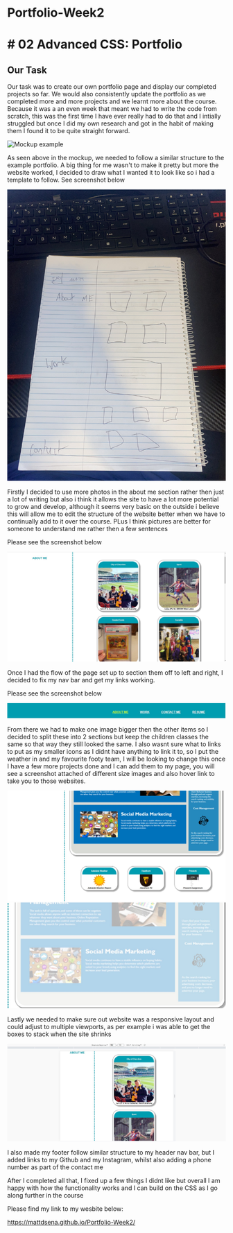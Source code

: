 # Portfolio-Week2

# # 02 Advanced CSS: Portfolio

## Our Task

Our task was to create our own portfolio page and display our completed projects so far. We would also consistently update the portfolio as we completed more and more projects and we learnt more about the course. Because it was a an even week that meant we had to write the code from scratch, this was the first time I have ever really had to do that and I intially struggled but once I did my own research and got in the habit of making them I found it to be quite straight forward.

![Mockup example](https://github.com/Mattdsena/Portfolio-Week2/blob/main/assets/Images/02-advanced-css-homework-demo.gif)

As seen above in the mockup, we needed to follow a similar structure to the example portfolio. A big thing for me wasn't to make it pretty but more the website worked, I decided to draw what I wanted it to look like so i had a template to follow. See screenshot below

![Template](https://github.com/Mattdsena/Portfolio-Week2/blob/main/assets/Images/Template.jpg)

Firstly I decided to use more photos in the about me section rather then just a lot of writing but also i think it allows the site to have a lot more potential to grow and develop, although it seems very basic on the outside i believe this will allow me to edit the structure of the website better when we have to continually add to it over the course. PLus I think pictures are better for someone to understand me rather then a few sentences

Please see the screenshot below

![About Me Screenshot](https://github.com/Mattdsena/Portfolio-Week2/blob/main/assets/Images/about-me-portfolio.jpg)

Once I had the flow of the page set up to section them off to left and right, I decided to fix my nav bar and get my links working.

Please see the screenshot below 

![Nav Links and change colour when hovered](https://github.com/Mattdsena/Portfolio-Week2/blob/main/assets/Images/nav-highlighted-example.jpg)

From there we had to make one image bigger then the other items so I decided to split these into 2 sections but keep the children classes the same so that way they still looked the same. I also wasnt sure what to links to put as my smaller icons as I didnt have anything to link it to, so I put the weather in and my favourite footy team, I will be looking to change this once I have a few more projects done and I can add them to my page, you will see a screenshot attached of different size images and also hover link to take you to those websites.

![Bigger and smaller boxes](https://github.com/Mattdsena/Portfolio-Week2/blob/main/assets/Images/Work-example.jpg)
![Links  on images and change colour when hovered](https://github.com/Mattdsena/Portfolio-Week2/blob/main/assets/Images/Work-links-example.jpg)

Lastly we needed to make sure out website was a responsive layout and could adjust to multiple viewports, as per example i was able to get the boxes to stack when the site shrinks

![Stack Example](https://github.com/Mattdsena/Portfolio-Week2/blob/main/assets/Images/Stack-example.jpg)

I also made my footer follow similar structure to my header nav bar, but I added links to my Github and my Instagram, whilst also adding a phone number as part of the contact me

After I completed all that, I fixed up a few things I didnt like but overall I am happy with how the functionality works and I can build on the CSS as I go along further in the course

Please find my link to my wesbite below:

https://mattdsena.github.io/Portfolio-Week2/
